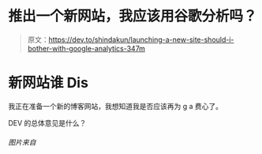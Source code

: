 # 推出一个新网站，我应该用谷歌分析吗？

> 原文：<https://dev.to/shindakun/launching-a-new-site-should-i-bother-with-google-analytics-347m>

# 新网站谁 Dis

我正在准备一个新的博客网站，我想知道我是否应该再为 g a 费心了。

DEV 的总体意见是什么？

###### *图片来自*